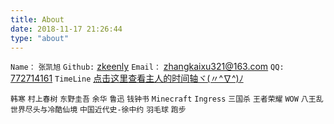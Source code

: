 ```yaml
---
title: About
date: 2018-11-17 21:26:44
type: "about"
---
```

`Name：`  `张凯旭`
`Github:`  [zkeenly](https://www.github.com/zkeenly)
`Email：`  [zhangkaixu321@163.com](mailto:zhangkaixu321@163.com)
`QQ:`  [772714161](tencent://AddContact/?fromId=45&fromSubId=1&subcmd=all&uin=772714161&website=www.oicqzone.com)
`TimeLine` [点击这里查看主人的时间轴ヾ(〃^∇^)ﾉ](https://zkeenly.github.io/2000/01/01/Timeline/)

  `韩寒` `村上春树` `东野圭吾` `余华` `鲁迅` `钱钟书`
  `Minecraft` `Ingress` `三国杀` `王者荣耀` `WOW`
  `八王乱` `世界尽头与冷酷仙境` `中国近代史-徐中约`
  `羽毛球` `跑步`